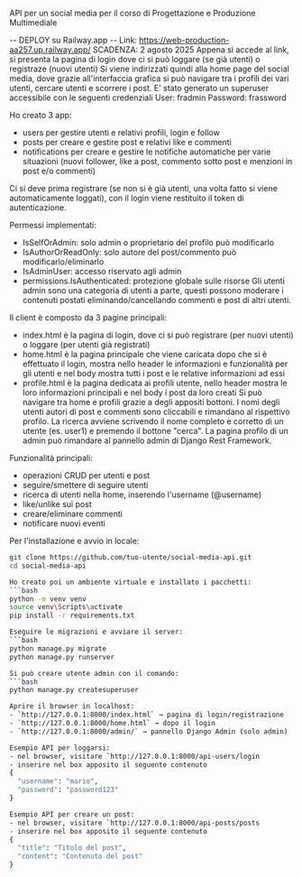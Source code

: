 API per un social media per il corso di Progettazione e Produzione Multimediale

-- DEPLOY su Railway.app --
Link: https://web-production-aa257.up.railway.app/
SCADENZA: 2 agosto 2025
Appena si accede al link, si presenta la pagina di login dove ci si può loggare (se già utenti) o registraze (nuovi utenti)
Si viene indirizzati quindi alla home page del social media, dove grazie all'interfaccia grafica si può navigare tra i profili dei vari utenti, cercare utenti e scorrere i post.
E' stato generato un superuser accessibile con le seguenti credenziali
User: fradmin
Password: frassword

Ho creato 3 app:
- users per gestire utenti e relativi profili, login e follow
- posts per creare e gestire post e relativi like e commenti
- notifications per creare e gestire le notifiche automatiche per varie situazioni (nuovi follower, like a post, commento sotto post e menzioni in post e/o commenti)

Ci si deve prima registrare (se non si è già utenti, una volta fatto si viene automaticamente loggati), con il login viene restituito il token di autenticazione.

Permessi implementati:
- IsSelfOrAdmin: solo admin o proprietario del profilo può modificarlo
- IsAuthorOrReadOnly: solo autore del post/commento può modificarlo/eliminarlo
- IsAdminUser: accesso riservato agli admin
- permissions.IsAuthenticated: protezione globale sulle risorse
Gli utenti admin sono una categoria di utenti a parte, questi possono moderare i contenuti postati eliminando/cancellando commenti e post di altri utenti.

Il client è composto da 3 pagine principali:
- index.html è la pagina di login, dove ci si può registrare (per nuovi utenti) o loggare (per utenti già registrati)
- home.html è la pagina principale che viene caricata dopo che si è effettuato il login, mostra nello header le informazioni e funzionalità per gli utenti e nel body mostra tutti i post e le relative informazioni ad essi
- profile.html è la pagina dedicata ai profili utente, nello header mostra le loro informazioni principali e nel body i post da loro creati
Si può navigare tra home e profili grazie a degli appositi bottoni.
I nomi degli utenti autori di post e commenti sono cliccabili e rimandano al rispettivo profilo.
La ricerca avviene scrivendo il nome completo e corretto di un utente (es. user1) e premendo il bottone "cerca".
La pagina profilo di un admin può rimandare al pannello admin di Django Rest Framework.

Funzionalità principali:
- operazioni CRUD per utenti e post
- seguire/smettere di seguire utenti
-  ricerca di utenti nella home, inserendo l'username (@username)
-  like/unlike sui post
-  creare/eliminare commenti
-  notificare nuovi eventi


Per l'installazione e avvio in locale:
```bash
git clone https://github.com/tuo-utente/social-media-api.git
cd social-media-api

Ho creato poi un ambiente virtuale e installato i pacchetti:
```bash
python -m venv venv
source venv\Scripts\activate
pip install -r requirements.txt

Eseguire le migrazioni e avviare il server:
```bash
python manage.py migrate
python manage.py runserver

Si può creare utente admin con il comando:
```bash
python manage.py createsuperuser

Aprire il browser in localhost:
- `http://127.0.0.1:8000/index.html` → pagina di login/registrazione
- `http://127.0.0.1:8000/home.html` → dopo il login
- `http://127.0.0.1:8000/admin/` → pannello Django Admin (solo admin)

Esempio API per loggarsi:
- nel browser, visitare `http://127.0.0.1:8000/api-users/login
- inserire nel box apposito il seguente contenuto
{
  "username": "mario",
  "password": "password123"
}

Esempio API per creare un post:
- nel browser, visitare `http://127.0.0.1:8000/api-posts/posts
- inserire nel box apposito il seguente contenuto
{
  "title": "Titolo del post",
  "content": "Contenuto del post"
}
